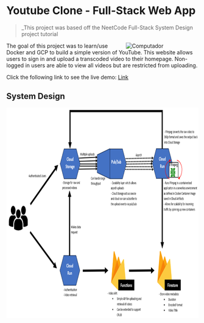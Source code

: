 # Youtube Clone - Full-Stack Web App
> _This project was based off the NeetCode Full-Stack System Design project tutorial

<p align="justify">
<img src="https://th.bing.com/th/id/R.4621c2959554905f8661d29a64811cc4?rik=WXyDF6zAP%2fgAfg&riu=http%3a%2f%2f1000logos.net%2fwp-content%2fuploads%2f2017%2f05%2fOld-YouTube-logo.jpg&ehk=dWyFrsk3Dn0i869AXC%2bHqQZJE%2fKO6ZL%2fDvESWfLuH9U%3d&risl=&pid=ImgRaw&r=0?raw=true" width="190px" height=auto align="right" alt="Computador"/>

The goal of this project was to learn/use Docker and GCP to build a simple version of YouTube. This website allows users to sign in and upload a transcoded video to their homepage. Non-logged in users are able to view all videos but are restricted from uploading.

Click the following link to see the live demo:
<a href="https://yt-web-client-ydjl4yvceq-uc.a.run.app/">Link</a>
</p>

## System Design
<p>
<img src="https://github.com/ashwin-madhavan/youtube-clone/blob/main/screenshots/Youtube_Clone_System_Design_Diagram.png?raw=true" height="550px"/>
</p>
